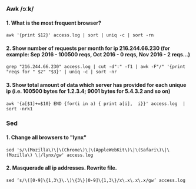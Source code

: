 ### Awk /ɔːk/
#### 1. What is the most frequent browser?
```
awk '{print $12}' access.log | sort | uniq -c | sort -rn
```

#### 2. Show number of requests per month for ip 216.244.66.230 (for example: Sep 2016 - 100500 reqs, Oct 2016 - 0 reqs, Nov 2016 - 2 reqs...)
```
grep "216.244.66.230" access.log | cut -d":" -f1 | awk -F"/" '{print "reqs for " $2" "$3}' | uniq -c | sort -nr
```

#### 3. Show total amount of data which server has provided for each unique ip (i.e. 100500 bytes for 1.2.3.4; 9001 bytes for 5.4.3.2 and so on)
```
awk '{a[$1]+=$10} END {for(i in a) { print a[i],  i}}' access.log  | sort -nrk1
```


### Sed
#### 1. Change all browsers to "lynx"
```
sed 's/\(Mozilla\)\|\(Chrome\)\|\(AppleWebKit\)\|\(Safari\)\|\(Mozilla\) \|/lynx/gw' access.log
```

#### 2. Masquerade all ip addresses. Rewrite file.
```
sed ‘s/\([0-9]\{1,3\}\.\)\{3\}[0-9]\{1,3\}/x\.x\.x\.x/gw’ access.log
```
